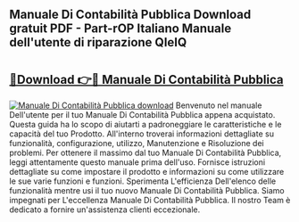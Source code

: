 ## Manuale Di Contabilità Pubblica Download gratuit PDF - Part-rOP Italiano Manuale dell'utente di riparazione QIeIQ

# <h2><a href="http://df9jqff.blite.top/?on=Manuale+Di+Contabilit%c3%a0+Pubblica">🔗Download 👉🔴 Manuale Di Contabilità Pubblica</a></h2>

[![Manuale Di Contabilità Pubblica download](https://i.imgur.com/lujVjoI.png)](http://df9jqff.blite.top/?on=Manuale+Di+Contabilit%c3%a0+Pubblica)
Benvenuto nel manuale Dell'utente per il tuo Manuale Di Contabilità Pubblica appena acquistato. Questa guida ha lo scopo di aiutarti a padroneggiare le caratteristiche e le capacità del tuo Prodotto. All'interno troverai informazioni dettagliate su funzionalità, configurazione, utilizzo, Manutenzione e Risoluzione dei problemi. Per ottenere il massimo dal tuo Manuale Di Contabilità Pubblica, leggi attentamente questo manuale prima dell'uso. Fornisce istruzioni dettagliate su come impostare il prodotto e informazioni su come utilizzare le sue varie funzioni e funzioni. Sperimenta L'efficienza Dell'elenco delle funzionalità mentre usi il tuo nuovo Manuale Di Contabilità Pubblica. Siamo impegnati per L'eccellenza Manuale Di Contabilità Pubblica. Il nostro Team è dedicato a fornire un'assistenza clienti eccezionale.
